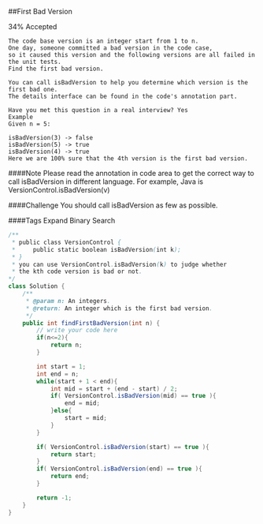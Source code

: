 ##First Bad Version

34% Accepted

	The code base version is an integer start from 1 to n.
    One day, someone committed a bad version in the code case,
    so it caused this version and the following versions are all failed in the unit tests.
    Find the first bad version.

	You can call isBadVersion to help you determine which version is the first bad one.
    The details interface can be found in the code's annotation part.

	Have you met this question in a real interview? Yes
	Example
	Given n = 5:

	isBadVersion(3) -> false
	isBadVersion(5) -> true
	isBadVersion(4) -> true
	Here we are 100% sure that the 4th version is the first bad version.

####Note
Please read the annotation in code area to get the correct way to call isBadVersion in different language. For example, Java is VersionControl.isBadVersion(v)

####Challenge
You should call isBadVersion as few as possible.

####Tags Expand
Binary Search



```java
/**
 * public class VersionControl {
 *     public static boolean isBadVersion(int k);
 * }
 * you can use VersionControl.isBadVersion(k) to judge whether
 * the kth code version is bad or not.
*/
class Solution {
    /**
     * @param n: An integers.
     * @return: An integer which is the first bad version.
     */
    public int findFirstBadVersion(int n) {
        // write your code here
        if(n<=2){
            return n;
        }

        int start = 1;
        int end = n;
        while(start + 1 < end){
            int mid = start + (end - start) / 2;
            if( VersionControl.isBadVersion(mid) == true ){
                end = mid;
            }else{
                start = mid;
            }
        }

        if( VersionControl.isBadVersion(start) == true ){
            return start;
        }
        if( VersionControl.isBadVersion(end) == true ){
            return end;
        }

        return -1;
    }
}


```
